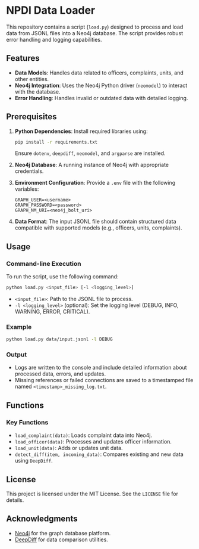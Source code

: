# NPDI Data Loader

This repository contains a script (`load.py`) designed to process and load data from JSONL files into a Neo4j database. The script provides robust error handling and logging capabilities.

## Features

- **Data Models**: Handles data related to officers, complaints, units, and other entities.
- **Neo4j Integration**: Uses the Neo4j Python driver (`neomodel`) to interact with the database.
- **Error Handling**: Handles invalid or outdated data with detailed logging.

## Prerequisites

1. **Python Dependencies**: Install required libraries using:
   ```bash
   pip install -r requirements.txt
   ```
   Ensure `dotenv`, `deepdiff`, `neomodel`, and `argparse` are installed.

2. **Neo4j Database**: A running instance of Neo4j with appropriate credentials.

3. **Environment Configuration**: Provide a `.env` file with the following variables:
   ```
   GRAPH_USER=<username>
   GRAPH_PASSWORD=<password>
   GRAPH_NM_URI=<neo4j_bolt_uri>
   ```

4. **Data Format**: The input JSONL file should contain structured data compatible with supported models (e.g., officers, units, complaints).

## Usage

### Command-line Execution

To run the script, use the following command:

```bash
python load.py <input_file> [-l <logging_level>]
```

- `<input_file>`: Path to the JSONL file to process.
- `-l <logging_level>` (optional): Set the logging level (DEBUG, INFO, WARNING, ERROR, CRITICAL).

### Example

```bash
python load.py data/input.jsonl -l DEBUG
```

### Output

- Logs are written to the console and include detailed information about processed data, errors, and updates.
- Missing references or failed connections are saved to a timestamped file named `<timestamp>_missing_log.txt`.

## Functions

### Key Functions

- `load_complaint(data)`: Loads complaint data into Neo4j.
- `load_officer(data)`: Processes and updates officer information.
- `load_unit(data)`: Adds or updates unit data.
- `detect_diff(item, incoming_data)`: Compares existing and new data using `DeepDiff`.



## License

This project is licensed under the MIT License. See the `LICENSE` file for details.

## Acknowledgments

- [Neo4j](https://neo4j.com) for the graph database platform.
- [DeepDiff](https://zepworks.com/deepdiff/) for data comparison utilities.
